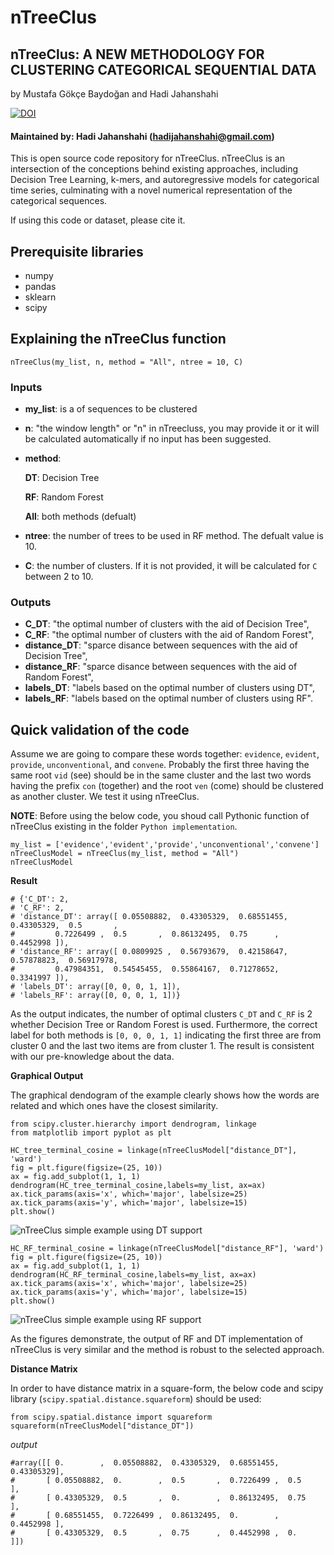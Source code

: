 # nTreeClus
## nTreeClus: A NEW METHODOLOGY FOR CLUSTERING CATEGORICAL SEQUENTIAL DATA

by Mustafa Gökçe Baydoğan and Hadi Jahanshahi

[![DOI](https://zenodo.org/badge/DOI/10.5281/zenodo.1295516.svg)](https://doi.org/10.5281/zenodo.1295516)






#### Maintained by: Hadi Jahanshahi (hadijahanshahi@gmail.com)
This is open source code repository for nTreeClus. nTreeClus is an intersection of the conceptions behind existing approaches, including Decision Tree Learning, k-mers, and autoregressive models for categorical time series, culminating with a novel numerical representation of the categorical sequences.

If using this code or dataset, please cite it.


## Prerequisite libraries
* numpy
* pandas
* sklearn
* scipy


## Explaining the nTreeClus function
```
nTreeClus(my_list, n, method = "All", ntree = 10, C)
```
### Inputs
* **my_list**: is a of sequences to be clustered
* **n**: "the window length" or "n" in nTreecluss, you may provide it or it will be calculated automatically if no input has been suggested.
* **method**: 

    **DT**: Decision Tree
    
    **RF**: Random Forest
    
    **All**: both methods (defualt)
* **ntree**: the number of trees to be used in RF method. The defualt value is 10.
* **C**: the number of clusters. If it is not provided, it will be calculated for `C` between 2 to 10.

### Outputs
* **C_DT**: "the optimal number of clusters with the aid of Decision Tree",
* **C_RF**: "the optimal number of clusters with the aid of Random Forest",
* **distance_DT**: "sparce disance between sequences with the aid of Decision Tree",
* **distance_RF**: "sparce disance between sequences with the aid of Random Forest",
* **labels_DT**: "labels based on the optimal number of clusters using DT",
* **labels_RF**: "labels based on the optimal number of clusters using RF".



## Quick validation of the code
Assume we are going to compare these words together: `evidence`, `evident`, `provide`, `unconventional`, and `convene`. Probably the first three having the same root `vid` (see) should be in the same cluster and the last two words having the prefix `con` (together)  and the root `ven` (come) should be clustered as another cluster. We test it using nTreeClus. 

**NOTE**: Before using the below code, you shoud call Pythonic function of nTreeClus existing in the folder `Python implementation`.

```
my_list = ['evidence','evident','provide','unconventional','convene']
nTreeClusModel = nTreeClus(my_list, method = "All")
nTreeClusModel
```
**Result**
```
# {'C_DT': 2,
# 'C_RF': 2,
# 'distance_DT': array([ 0.05508882,  0.43305329,  0.68551455,  0.43305329,  0.5       ,
#         0.7226499 ,  0.5       ,  0.86132495,  0.75      ,  0.4452998 ]),
# 'distance_RF': array([ 0.0809925 ,  0.56793679,  0.42158647,  0.57878823,  0.56917978,
#         0.47984351,  0.54545455,  0.55864167,  0.71278652,  0.3341997 ]),
# 'labels_DT': array([0, 0, 0, 1, 1]),
# 'labels_RF': array([0, 0, 0, 1, 1])}
```

As the output indicates, the number of optimal clusters `C_DT` and `C_RF` is 2 whether Decision Tree or Random Forest is used. Furthermore, the correct label for both methods is `[0, 0, 0, 1, 1]` indicating the first three are from cluster 0 and the last two items are from cluster 1. The result is consistent with our pre-knowledge about the data.


**Graphical Output**

The graphical dendogram of the example clearly shows how the words are related and which ones have the closest similarity.  

```
from scipy.cluster.hierarchy import dendrogram, linkage
from matplotlib import pyplot as plt

HC_tree_terminal_cosine = linkage(nTreeClusModel["distance_DT"], 'ward')
fig = plt.figure(figsize=(25, 10))
ax = fig.add_subplot(1, 1, 1)
dendrogram(HC_tree_terminal_cosine,labels=my_list, ax=ax)
ax.tick_params(axis='x', which='major', labelsize=25)
ax.tick_params(axis='y', which='major', labelsize=15)
plt.show()
```
![nTreeClus simple example using DT support](https://image.ibb.co/gPaZs8/n_Tree_Clus_HC_DT.png)


```
HC_RF_terminal_cosine = linkage(nTreeClusModel["distance_RF"], 'ward')
fig = plt.figure(figsize=(25, 10))
ax = fig.add_subplot(1, 1, 1)
dendrogram(HC_RF_terminal_cosine,labels=my_list, ax=ax)
ax.tick_params(axis='x', which='major', labelsize=25)
ax.tick_params(axis='y', which='major', labelsize=15)
plt.show()
```
![nTreeClus simple example using RF support](https://image.ibb.co/nQQsC8/n_Tree_Clus_HC_RF.png)


As the figures demonstrate, the output of RF and DT implementation of nTreeClus is very similar and the method is robust to the selected approach.

**Distance Matrix**

In order to have distance matrix in a square-form, the below code and scipy library (`scipy.spatial.distance.squareform`) should be used: 

```
from scipy.spatial.distance import squareform
squareform(nTreeClusModel["distance_DT"])
```
*output*
```
#array([[ 0.        ,  0.05508882,  0.43305329,  0.68551455,  0.43305329],
#       [ 0.05508882,  0.        ,  0.5       ,  0.7226499 ,  0.5       ],
#       [ 0.43305329,  0.5       ,  0.        ,  0.86132495,  0.75      ],
#       [ 0.68551455,  0.7226499 ,  0.86132495,  0.        ,  0.4452998 ],
#       [ 0.43305329,  0.5       ,  0.75      ,  0.4452998 ,  0.        ]])
```
